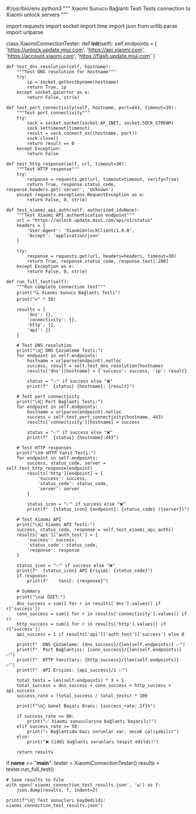 #!/usr/bin/env python3
"""
Xiaomi Sunucu Bağlantı Testi
Tests connection to Xiaomi unlock servers
"""

import requests
import socket
import time
import json
from urllib.parse import urlparse

class XiaomiConnectionTester:
    def __init__(self):
        self.endpoints = [
            'https://unlock.update.miui.com',
            'https://api.xiaomi.com',
            'https://account.xiaomi.com',
            'https://flash.update.miui.com'
        ]
        
    def test_dns_resolution(self, hostname):
        """Test DNS resolution for hostname"""
        try:
            ip = socket.gethostbyname(hostname)
            return True, ip
        except socket.gaierror as e:
            return False, str(e)
    
    def test_port_connectivity(self, hostname, port=443, timeout=10):
        """Test port connectivity"""
        try:
            sock = socket.socket(socket.AF_INET, socket.SOCK_STREAM)
            sock.settimeout(timeout)
            result = sock.connect_ex((hostname, port))
            sock.close()
            return result == 0
        except Exception:
            return False
    
    def test_http_response(self, url, timeout=30):
        """Test HTTP response"""
        try:
            response = requests.get(url, timeout=timeout, verify=True)
            return True, response.status_code, response.headers.get('server', 'Unknown')
        except requests.exceptions.RequestException as e:
            return False, 0, str(e)
    
    def test_xiaomi_api_auth(self, authorized_id=None):
        """Test Xiaomi API authentication endpoint"""
        url = "https://unlock.update.miui.com/api/v1/status"
        headers = {
            'User-Agent': 'XiaomiUnlockClient/1.0.0',
            'Accept': 'application/json'
        }
        
        try:
            response = requests.get(url, headers=headers, timeout=30)
            return True, response.status_code, response.text[:200]
        except Exception as e:
            return False, 0, str(e)
    
    def run_full_test(self):
        """Run complete connection test"""
        print("🔍 Xiaomi Sunucu Bağlantı Testi")
        print("=" * 50)
        
        results = {
            'dns': {},
            'connectivity': {},
            'http': {},
            'api': {}
        }
        
        # Test DNS resolution
        print("\n📡 DNS Çözümleme Testi:")
        for endpoint in self.endpoints:
            hostname = urlparse(endpoint).netloc
            success, result = self.test_dns_resolution(hostname)
            results['dns'][hostname] = {'success': success, 'ip': result}
            
            status = "✅" if success else "❌"
            print(f"  {status} {hostname}: {result}")
        
        # Test port connectivity
        print("\n🔌 Port Bağlantı Testi:")
        for endpoint in self.endpoints:
            hostname = urlparse(endpoint).netloc
            success = self.test_port_connectivity(hostname, 443)
            results['connectivity'][hostname] = success
            
            status = "✅" if success else "❌"
            print(f"  {status} {hostname}:443")
        
        # Test HTTP responses
        print("\n🌐 HTTP Yanıt Testi:")
        for endpoint in self.endpoints:
            success, status_code, server = self.test_http_response(endpoint)
            results['http'][endpoint] = {
                'success': success,
                'status_code': status_code,
                'server': server
            }
            
            status_icon = "✅" if success else "❌"
            print(f"  {status_icon} {endpoint}: {status_code} ({server})")
        
        # Test Xiaomi API
        print("\n🔐 Xiaomi API Testi:")
        success, status_code, response = self.test_xiaomi_api_auth()
        results['api']['auth_test'] = {
            'success': success,
            'status_code': status_code,
            'response': response
        }
        
        status_icon = "✅" if success else "❌"
        print(f"  {status_icon} API Erişimi: {status_code}")
        if response:
            print(f"    Yanıt: {response}")
        
        # Summary
        print("\n📊 ÖZET:")
        dns_success = sum(1 for r in results['dns'].values() if r['success'])
        conn_success = sum(1 for r in results['connectivity'].values() if r)
        http_success = sum(1 for r in results['http'].values() if r['success'])
        api_success = 1 if results['api']['auth_test']['success'] else 0
        
        print(f"  DNS Çözümleme: {dns_success}/{len(self.endpoints)} ✅")
        print(f"  Port Bağlantısı: {conn_success}/{len(self.endpoints)} ✅")
        print(f"  HTTP Yanıtları: {http_success}/{len(self.endpoints)} ✅")
        print(f"  API Erişimi: {api_success}/1 ✅")
        
        total_tests = len(self.endpoints) * 3 + 1
        total_success = dns_success + conn_success + http_success + api_success
        success_rate = (total_success / total_tests) * 100
        
        print(f"\n🎯 Genel Başarı Oranı: {success_rate:.1f}%")
        
        if success_rate >= 80:
            print("✅ Xiaomi sunucularına bağlantı başarılı!")
        elif success_rate >= 50:
            print("⚠️ Bağlantıda bazı sorunlar var, ancak çalışabilir")
        else:
            print("❌ Ciddi bağlantı sorunları tespit edildi!")
        
        return results

if __name__ == "__main__":
    tester = XiaomiConnectionTester()
    results = tester.run_full_test()
    
    # Save results to file
    with open('xiaomi_connection_test_results.json', 'w') as f:
        json.dump(results, f, indent=2)
    
    print(f"\n💾 Test sonuçları kaydedildi: xiaomi_connection_test_results.json")

